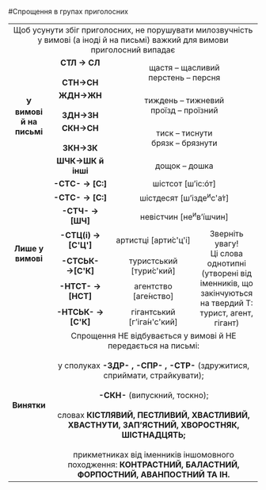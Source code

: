#Спрощення в групах приголосних

<table>
<col width="15%">
<col width="25%">
<col width="35%">
<col width="25%">
<tr>
<td colspan="4"><center>Щоб усунути збіг приголосних, не порушувати милозвучність у вимові (а іноді й на письмі) важкий для вимови приголосний випадає</center></td>
</tr>
  <tr>
  <td class="row-span" rowspan="4"><center><b>У вимові й на письмі</b></center></td> 
  <td><center><b>СТЛ → СЛ</b></center><br><center><b>СТН→СН</b></center></td>
  <td colspan="2"><center>щастя – щасливий</center><center>перстень – персня</center></td>
  </tr>
  <tr>
  <td><center><b>ЖДН→ЖН</b></center><br><center><b>ЗДН→ЗН</b></center></td>
  <td colspan="2"><center>тиждень – тижневий</center><center>проїзд – проїзний</center></td>
  </tr>
  <tr>
	<td><center><b>СКН→СН</b></center><br><center><b>ЗКН→ЗК</b></center></td>
	<td colspan="2"><center>тиск – тиснути</center><center>брязк – брязнути</center></td>
  </tr>
  <tr>
	<td><center><b>ШЧК→ШК й інші</b></center></td>
	<td colspan="2"><center>дощок – дошка</center></td>
  </tr>
  <tr>
  	<td class="row-span" rowspan="7"><center><b>Лише у вимові</b></center></td>
	<td><center><b>-СТC- → [С:]</b></center></td>
	<td colspan="2"><center>шістсот [ш’іс:o&#769;т]</center></td>
  </tr>
  <tr>
	<td><center><b>-СТC- → [С:]</b></center></td>
	<td colspan="2"><center>шістдесят [ш’ізде<sup>и</sup>с&#39;а&#769;т]</center></td>
  </tr>
  <tr>
  	<td><center><b>-СТЧ- → [ШЧ]</b></center></td>
	<td colspan="2"><center>невістчин [не<sup>и</sup>в’і&#769;шчин]</center></td>
  </tr>
  <tr>
  	<td><center><b>-СТЦ(і) → [С&#39;Ц&#39;]</b></center></td>
	<td><center>артистці [арти&#769;с&#39;ц&#39;і]</center></td>
	<td class="row-span" rowspan="4"><center><span class="p1">Зверніть увагу!</span><br>
		Ці слова однотипні (утворені від іменників, що закінчуються на твердий Т: турист, агент, гігант)</center></td>
  </tr>
   <tr>
  	<td><center><b>-СТСЬК- →[С&#39;К]</b></center></td>
	<td><center>туристський [тури&#769;с&#39;кий]</center></td>
  </tr>
   <tr>
  	<td><center><b>-НТСТ- → [НСТ]</b></center></td>
	<td><center>агентство [аге&#769;нство]</center></td>
  </tr>
   <tr>
  	<td><center><b>-НТСЬК- → [С&#39;К]</b></center></td>
	<td><center>гігантський [г’іга&#769;н&#39;с&#39;кий]</center></td>
  </tr>
   <tr>
   	<td class="row-span" rowspan="4"><center><b>Винятки</b></center></td>
  	<td colspan="3">
  		<center><span class="p1">Спрощення НЕ відбувається у вимові й НЕ передається на письмі:</span></center><br>
  		<center>у сполуках <b>-ЗДР- , -СПР- , -СТР-</b> (здружитися, сприймати, страйкувати);</center><br>
  		<center><b>-СКН-</b> (випускний, тоскно);</center><br>
  		<center>словах <b>КІСТЛЯВИЙ, ПЕСТЛИВИЙ, ХВАСТЛИВИЙ, ХВАСТНУТИ, ЗАП’ЯСТНИЙ, ХВОРОСТНЯК, ШІСТНАДЦЯТЬ;</b></center><br>
  		<center>прикметниках від іменників іншомовного походження: <b>КОНТРАСТНИЙ, БАЛАСТНИЙ, ФОРПОСТНИЙ, АВАНПОСТНИЙ ТА ІН.</b></center>
  	</td>
  </tr>
</table>